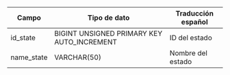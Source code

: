 


| Campo         | Tipo de dato                         | Traducción español      |
|---------------|--------------------------------------|--------------------------|
| id_state      | BIGINT UNSIGNED PRIMARY KEY AUTO_INCREMENT | ID del estado        |
| name_state    | VARCHAR(50)                          | Nombre del estado        |
